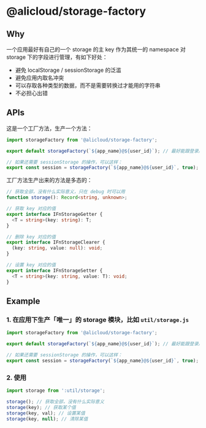 # @alicloud/storage-factory

## Why

一个应用最好有自己的一个 storage 的主 key 作为其统一的 namespace 对 storage 下的字段进行管理，有如下好处：

* 避免 localStorage / sessionStorage 的泛滥
* 避免应用内取名冲突
* 可以存取各种类型的数据，而不是需要转换过才能用的字符串
* 不必担心出错

## APIs

这是一个工厂方法，生产一个方法：

```js
import storageFactory from '@alicloud/storage-factory';

export default storageFactory(`${app_name}@${user_id}`); // 最好能跟登录用户挂钩，默认用的是 locationStorage

// 如果还需要 sessionStorage 的操作，可以这样：
export const session = storageFactory(`${app_name}@${user_id}`, true);
```

工厂方法生产出来的方法是多态的：

```typescript
// 获取全部，没有什么实际意义，只在 debug 时可以用
function storage(): Record<string, unknown>;

// 获取 key 对应的值
export interface IFnStorageGetter {
  <T = string>(key: string): T;
}

// 删除 key 对应的值
export interface IFnStorageClearer {
  (key: string, value: null): void;
}

// 设置 key 对应的值
export interface IFnStorageSetter {
  <T = string>(key: string, value: T): void;
}
```

## Example

### 1. 在应用下生产「唯一」的 storage 模块，比如 `util/storage.js`

```js
import storageFactory from '@alicloud/storage-factory';

export default storageFactory(`${app_name}@${user_id}`); // 最好能跟登录用户挂钩，默认用的是 locationStorage

// 如果还需要 sessionStorage 的操作，可以这样：
export const session = storageFactory(`${app_name}@${user_id}`, true);
```

### 2. 使用

```js
import storage from ':util/storage';

storage(); // 获取全部，没有什么实际意义
storage(key); // 获取某个值
storage(key, val); // 设置某值
storage(key, null); // 清除某值
```
